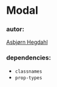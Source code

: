 # Modal

### autor:

[Asbjørn Hegdahl](mailto:asbjorn.hegdahl@creuna.no)

### dependencies:

- `classnames`
- `prop-types`
